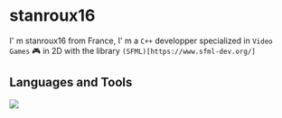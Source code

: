 # stanroux16
I' m stanroux16 from France, I' m a `C++` developper specialized in `Video Games` 🎮 in 2D with the library `(SFML)[https://www.sfml-dev.org/]`

## Languages and Tools
<img src="https://cdn.jsdelivr.net/gh/devicons/devicon/icons/cplusplus/cplusplus-original.svg"/>

